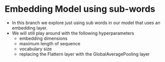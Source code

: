 # Embedding Model using sub-words
- In this branch we explore just using sub words in our model that uses an embedding layer.
- We will still play around with the following hyperparameters 
  - embedding dimensions 
  - maximum length of sequence
  - vocabulary size
  - replacing the Flattern layer with the GlobalAveragePooling layer
 
